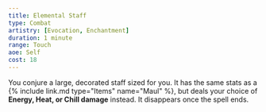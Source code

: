 ```yaml
---
title: Elemental Staff
type: Combat
artistry: [Evocation, Enchantment]
duration: 1 minute
range: Touch 
aoe: Self
cost: 18
---
```

You conjure a large, decorated staff sized for you. It has the same stats as a {% include link.md type="Items" name="Maul" %}, but deals your choice of **Energy, Heat, or Chill damage** instead. It disappears once the spell ends.
